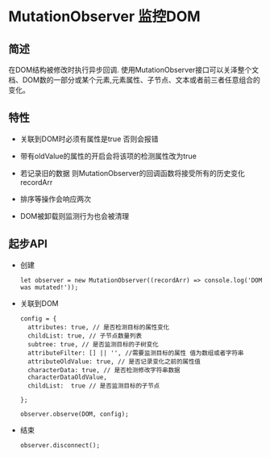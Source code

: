 # MutationObserver 监控DOM

## 简述

  在DOM结构被修改时执行异步回调. 使用MutationObserver接口可以关泽整个文档、DOM数的一部分或某个元素,元素属性、子节点、文本或者前三者任意组合的变化。

## 特性

- 关联到DOM时必须有属性是true  否则会报错

- 带有oldValue的属性的开启会将该项的检测属性改为true

- 若记录旧的数据 则MutationObserver的回调函数将接受所有的历史变化recordArr

- 排序等操作会响应两次

- DOM被卸载则监测行为也会被清理

## 起步API

- 创建

      let observer = new MutationObserver((recordArr) => console.log('DOM was mutated!'));

- 关联到DOM

      config = {
        attributes: true, // 是否检测目标的属性变化
        childList: true, // 子节点数量列表
        subtree: true, // 是否监测目标的子树变化
        attributeFilter: [] || '', //需要监测目标的属性 值为数组或者字符串
        attributeOldValue: true, // 是否记录变化之前的属性值
        characterData: true, // 是否检测修改字符串数据
        characterDataOldValue,
        childList:  true // 是否监测目标的子节点

      };

      observer.observe(DOM, config);

- 结束

      observer.disconnect();
